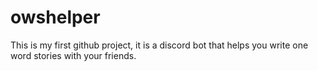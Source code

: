 # owshelper
 
This is my first github project, it is a discord bot that helps you write one word stories with your friends.